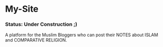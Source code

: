 # My-Site

### Status: Under Construction ;)


A platform for the Muslim Bloggers who can post their NOTES about ISLAM and COMPARATIVE RELIGION.
